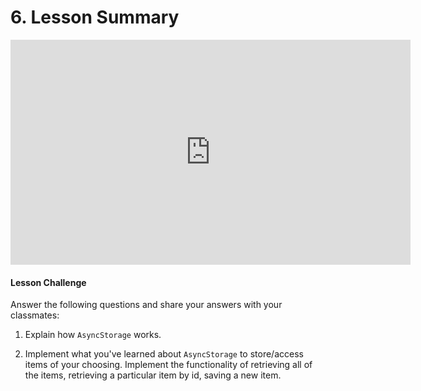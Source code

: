 # 6. Lesson Summary



<iframe allowfullscreen="1" allow="accelerometer; autoplay; encrypted-media; gyroscope; picture-in-picture" title="YouTube video player" src="https://www.youtube.com/embed/8xr7HPxNCao?showinfo=0&amp;rel=0&amp;autohide=1&amp;vq=hd720&amp;hl=en-us&amp;cc_load_policy=0&amp;enablejsapi=1&amp;origin=https%3A%2F%2Fclassroom.udacity.com&amp;widgetid=349" id="widget350" width="640" height="360" frameborder="0"></iframe>



#### Lesson Challenge

Answer the following questions and share your answers with your classmates:

1) Explain how `AsyncStorage` works.

2) Implement what you've learned about `AsyncStorage` to  store/access items of your choosing. Implement the functionality of  retrieving all of the items, retrieving a particular item by id, saving a new item.